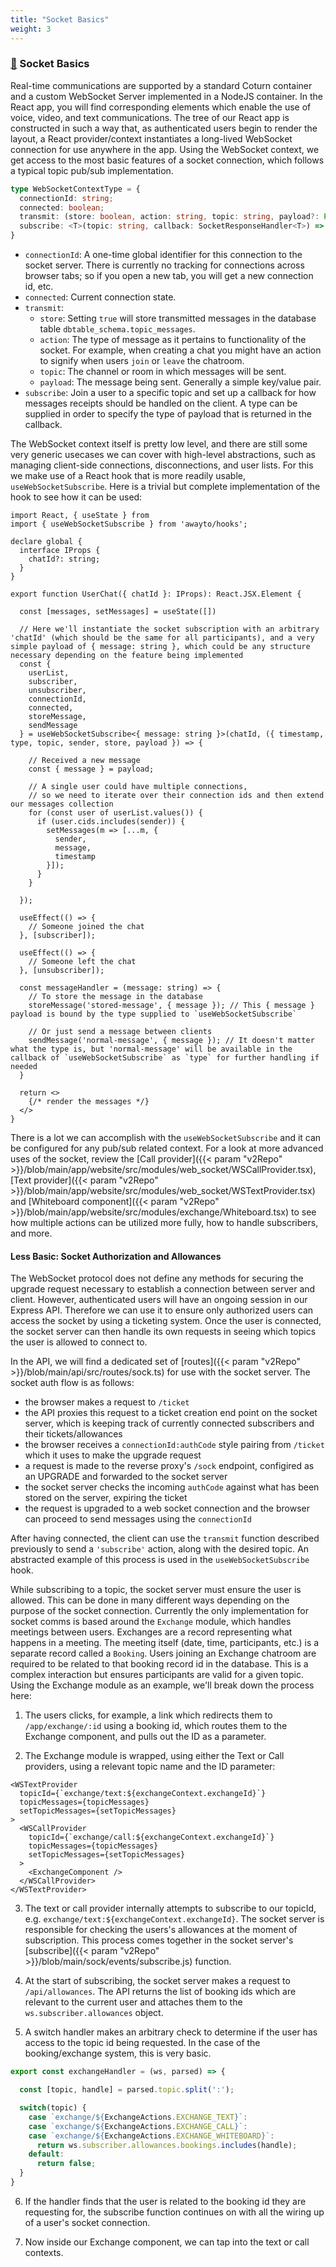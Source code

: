 ```yaml
---
title: "Socket Basics"
weight: 3
---
```


### [&#128279;](#socket-basics) Socket Basics

Real-time communications are supported by a standard Coturn container and a custom WebSocket Server implemented in a NodeJS container. In the React app, you will find corresponding elements which enable the use of voice, video, and text communications. The tree of our React app is constructed in such a way that, as authenticated users begin to render the layout, a React provider/context instantiates a long-lived WebSocket connection for use anywhere in the app. Using the WebSocket context, we get access to the most basic features of a socket connection, which follows a typical topic pub/sub implementation.

```typescript
type WebSocketContextType = {
  connectionId: string;
  connected: boolean;
  transmit: (store: boolean, action: string, topic: string, payload?: Partial<unknown>) => void;
  subscribe: <T>(topic: string, callback: SocketResponseHandler<T>) => () => void;
}
```

- `connectionId`: A one-time global identifier for this connection to the socket server. There is currently no tracking for connections across browser tabs; so if you open a new tab, you will get a new connection id, etc.
- `connected`: Current connection state.
- `transmit`:
  - `store`: Setting `true` will store transmitted messages in the database table `dbtable_schema.topic_messages`.
  - `action`: The type of message as it pertains to functionality of the socket. For example, when creating a chat you might have an action to signify when users `join` or `leave` the chatroom.
  - `topic`: The channel or room in which messages will be sent.
  - `payload`: The message being sent. Generally a simple key/value pair.
- `subscribe`: Join a user to a specific topic and set up a callback for how messages receipts should be handled on the client. A type can be supplied in order to specify the type of payload that is returned in the callback.

The WebSocket context itself is pretty low level, and there are still some very generic usecases we can cover with high-level abstractions, such as managing client-side connections, disconnections, and user lists. For this we make use of a React hook that is more readily usable, `useWebSocketSubscribe`. Here is a trivial but complete implementation of the hook to see how it can be used:

```tsx
import React, { useState } from 
import { useWebSocketSubscribe } from 'awayto/hooks';

declare global {
  interface IProps {
    chatId?: string;
  }
}

export function UserChat({ chatId }: IProps): React.JSX.Element {

  const [messages, setMessages] = useState([])

  // Here we'll instantiate the socket subscription with an arbitrary 'chatId' (which should be the same for all participants), and a very simple payload of { message: string }, which could be any structure necessary depending on the feature being implemented
  const {
    userList,
    subscriber,
    unsubscriber,
    connectionId,
    connected,
    storeMessage,
    sendMessage
  } = useWebSocketSubscribe<{ message: string }>(chatId, ({ timestamp, type, topic, sender, store, payload }) => {
    
    // Received a new message
    const { message } = payload;

    // A single user could have multiple connections,
    // so we need to iterate over their connection ids and then extend our messages collection
    for (const user of userList.values()) {
      if (user.cids.includes(sender)) {
        setMessages(m => [...m, {
          sender,
          message,
          timestamp
        }]);
      }
    }
    
  });

  useEffect(() => {
    // Someone joined the chat
  }, [subscriber]);

  useEffect(() => {
    // Someone left the chat
  }, [unsubscriber]);

  const messageHandler = (message: string) => {
    // To store the message in the database
    storeMessage('stored-message', { message }); // This { message } payload is bound by the type supplied to `useWebSocketSubscribe`

    // Or just send a message between clients
    sendMessage('normal-message', { message }); // It doesn't matter what the type is, but 'normal-message' will be available in the callback of `useWebSocketSubscribe` as `type` for further handling if needed
  }

  return <>
    {/* render the messages */}
  </>
}
```

There is a lot we can accomplish with the `useWebSocketSubscribe` and it can be configured for any pub/sub related context. For a look at more advanced uses of the socket, review the [Call provider]({{< param "v2Repo" >}}/blob/main/app/website/src/modules/web_socket/WSCallProvider.tsx), [Text provider]({{< param "v2Repo" >}}/blob/main/app/website/src/modules/web_socket/WSTextProvider.tsx) and [Whiteboard component]({{< param "v2Repo" >}}/blob/main/app/website/src/modules/exchange/Whiteboard.tsx) to see how multiple actions can be utilized more fully, how to handle subscribers, and more.

#### Less Basic: Socket Authorization and Allowances

The WebSocket protocol does not define any methods for securing the upgrade request necessary to establish a connection between server and client. However, authenticated users will have an ongoing session in our Express API. Therefore we can use it to ensure only authorized users can access the socket by using a ticketing system. Once the user is connected, the socket server can then handle its own requests in seeing which topics the user is allowed to connect to.

In the API, we will find a dedicated set of [routes]({{< param "v2Repo" >}}/blob/main/api/src/routes/sock.ts) for use with the socket server. The socket auth flow is as follows:
  - the browser makes a request to `/ticket`
  - the API proxies this request to a ticket creation end point on the socket server, which is keeping track of currently connected subscribers and their tickets/allowances
  - the browser receives a `connectionId:authCode` style pairing from `/ticket` which it uses to make the upgrade request
  - a request is made to the reverse proxy's `/sock` endpoint, configired as an UPGRADE and forwarded to the socket server
  - the socket server checks the incoming `authCode` against what has been stored on the server, expiring the ticket
  - the request is upgraded to a web socket connection and the browser can proceed to send messages using the `connectionId`

After having connected, the client can use the `transmit` function described previously to send a  `'subscribe'` action, along with the desired topic. An abstracted example of this process is used in the `useWebSocketSubscribe` hook.

While subscribing to a topic, the socket server must ensure the user is allowed. This can be done in many different ways depending on the purpose of the socket connection. Currently the only implementation for socket comms is based around the `Exchange` module, which handles meetings between users. Exchanges are a record representing what happens in a meeting. The meeting itself (date, time, participants, etc.) is a separate record called a `Booking`. Users joining an Exchange chatroom are required to be related to that booking record id in the database. This is a complex interaction but ensures participants are valid for a given topic. Using the Exchange module as an example, we'll break down the process here:

1. The users clicks, for example, a link which redirects them to `/app/exchange/:id` using a booking id, which routes them to the Exchange component, and pulls out the ID as a parameter.

2. The Exchange module is wrapped, using either the Text or Call providers, using a relevant topic name and the ID parameter:
```tsx
<WSTextProvider
  topicId={`exchange/text:${exchangeContext.exchangeId}`}
  topicMessages={topicMessages}
  setTopicMessages={setTopicMessages}
>
  <WSCallProvider
    topicId={`exchange/call:${exchangeContext.exchangeId}`}
    topicMessages={topicMessages}
    setTopicMessages={setTopicMessages}
  >
    <ExchangeComponent />
  </WSCallProvider>
</WSTextProvider>
```

3. The text or call provider internally attempts to subscribe to our topicId, e.g. `exchange/text:${exchangeContext.exchangeId}`. The socket server is responsible for checking the users's allowances at the moment of subscription. This process comes together in the socket server's [subscribe]({{< param "v2Repo" >}}/blob/main/sock/events/subscribe.js) function.

4. At the start of subscribing, the socket server makes a request to `/api/allowances`. The API returns the list of booking ids which are relevant to the current user and attaches them to the `ws.subscriber.allowances` object.

5. A switch handler makes an arbitrary check to determine if the user has access to the topic id being requested. In the case of the booking/exchange system, this is very basic.

```js
export const exchangeHandler = (ws, parsed) => {

  const [topic, handle] = parsed.topic.split(':');

  switch(topic) {
    case `exchange/${ExchangeActions.EXCHANGE_TEXT}`:
    case `exchange/${ExchangeActions.EXCHANGE_CALL}`:
    case `exchange/${ExchangeActions.EXCHANGE_WHITEBOARD}`:
      return ws.subscriber.allowances.bookings.includes(handle);
    default:
      return false;
  }
}
```

6. If the handler finds that the user is related to the booking id they are requesting for, the subscribe function continues on with all the wiring up of a user's socket connection.

7. Now inside our Exchange component, we can tap into the text or call contexts.
